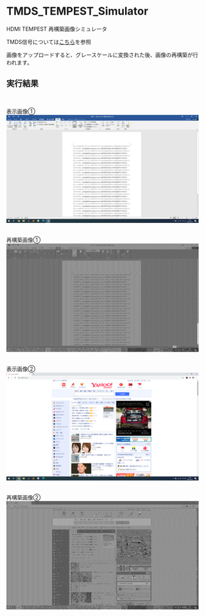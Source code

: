 # TMDS_TEMPEST_Simulator
HDMI TEMPEST 再構築画像シミュレータ

TMDS信号については[こちら](https://github.com/daianjibetu/TMDS_Signal_Simulator)を参照  

画像をアップロードすると、グレースケールに変換された後、画像の再構築が行われます。
<br>

## 実行結果
<br>

表示画像①
<img src="img/1.png"><br><br>

再構築画像①
<img src="img/1_TEMPEST.png"><br><br>

表示画像②
<img src="img/2.png"><br><br>

再構築画像②
<img src="img/2_TEMPEST.png"><br><br>
